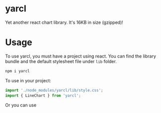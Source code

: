 
# yarcl
Yet another react chart library. It's 16KB in size (gzipped)!

# Usage

To use yarcl, you must have a project using react. You can find the library bundle and the default stylesheet file under `lib` folder.

```cmd
npm i yarcl
```

To use in your project:

```javascript
import './node_modules/yarcl/lib/style.css';
import { LineChart } from 'yarcl';
```

Or you can use <script> tags:

```html
<link rel="stylesheet" href="./node_modules/yarcl/lib/style.css">
<script src="./node_modules/yarcl/lib/yarcl.umd.min.js"></script>
<script>
    const LineChart = yarcl.LineChart;
</script>
```

# Charts
## Bar Chart
Example:
```javascript
import { BarChart } from 'yarcl';

<BarChart
    title={'Population of largest Turkey cities (in millions)'}
    subtitle={'according to 2015 estimates'}
    label={['İstanbul', 'Ankara', 'İzmir', 'Bursa', 'Adana']}
    data={[14000000, 4700000, 2800000, 1900000, 1600000]}
/>
```

![](static/bar_chart.png)

Bar chart has these attributes:

    title (optional): The main title
    
    subtitle (optional): Explanatory subtitle
    
    label: This string array contains the names of the bars.
    
    data: This number array contains the values.
    
    color (optional): You can change the bars color to one chosen color. eg. "orange"
    
    scale (optional): This number changes the X line scale. eg. "5" splits the scale to 5 points.

## Area Chart
Example:
```javascript
import { AreaChart } from 'yarcl';

<AreaChart
    title="Population of countries by years (in millions)"
    subtitle="in 1950, 1965, 1980, 1995 and 2010"
    series={[
        {label: 'Turkey', data: [21, 30, 43, 58, 71]},
        {label: 'Germany', data: [69, 75, 78, 81, 80]},
        {label: 'Canada', data: [14, 19, 24, 29, 34]},
        {label: 'Israel', data: [null, 2, 3, 5, 7]}
    ]}
/>
```

![](static/area_chart.png)

Area chart has these attributes:

    title (optional): The main title
    
    subtitle (optional): Explanatory subtitle
    
    series: This contains label, data and color.

        label: This string array contains the names of the bars.
    
        data: This number array contains the values.
    
        color (optional): You can change the bars color to one chosen color. eg. "orange"
    
    scale (optional): This number changes the X line scale. eg. "5" splits the scale to 5 points.
    
    scaleLabel (optional): You can directly give labels to x axis with string array.

## Stacked Area Chart
Example:
```javascript
import { StackedAreaChart } from 'yarcl';

<StackedAreaChart
    title="Population of countries by years (in millions)"
    subtitle="in 1950, 1965, 1980, 1995 and 2010"
    series={[
        {label: 'Turkey', data: [21, 30, 43, 58, 71]},
        {label: 'Germany', data: [69, 75, 78, 81, 80]},
        {label: 'Canada', data: [14, 19, 24, 29, 34]},
        {label: 'Israel', data: [null, 2, 3, 5, 7]}
    ]}
/>
```

![](static/stacked_area_chart.png)

Stacked area chart has these attributes:

    title (optional): The main title
    
    subtitle (optional): Explanatory subtitle
    
    series: This contains label, data and color.

        label: This string array contains the names of the bars.
    
        data: This number array contains the values.
    
        color (optional): You can change the bars color to one chosen color. eg. "orange"
    
    scale (optional): This number changes the X line scale. eg. "5" splits the scale to 5 points.
    
    scaleLabel (optional): You can directly give labels to x axis with string array.

## Line Chart
Example:
```javascript
import { LineChart } from 'yarcl';

<LineChart
    title={{text: 'Population of countries by years (in millions)'}}
    subtitle={{text: 'in 1950, 1965, 1980, 1995 and 2010'}}
    yAxis={{title: {text: 'Population'}}}
    plotOptions={{pointStart: 10}}
    width={1000}
    height={400}
    series={[
        {name: 'Turkey', data: [21, 30, 43, 58, 71]},
        {name: 'Germany', data: [69, 75, 78, 81, 80]},
        {name: 'Canada', data: [14, 19, 24, 29, 34]},
        {name: 'Israel', data: [0, 2, 3, 5, 7]}
    ]}
/>
```

![](static/line_chart.png)

Line chart has these attributes:

    title (optional): This contains text.

        text: The main title.
    
    subtitle (optional): This contains text.

        text: Explanatory subtitle.

    yAxis (optional): This contains title.

        title:  ---

            text: Y Axis title.
    
    plotOptions (optional): This contains pointStart.

        pointStart: Starting point for X Axis.

    width (optional): Width of the chart.

    height (optional): Height of the chart.
    
    series: This contains name and data.

        name: Name of the Data.
    
        data: This number array contains the values.

## Pie Chart
Example:
```javascript
import { PieChart } from 'yarcl';

<PieChart
    title={'Spread of population in top 5 districts in Kayseri '}
    data={[
        {label: 'Melikgazi', value: 562000},
        {label: 'Kocasinan', value: 394000},
        {label: 'Talas', value: 155000},
        {label: 'Develi', value: 64000},
        {label: 'Yahyalı', value: 36000},
    ]}
    options={{ showPercentage: true, isDonut: true, donutPercentage: 0.5 }}
/>
```

![](static/pie_chart.png)
![](static/donut_chart.png)

Pie chart has these attributes

    title: String value for the chart's title

    data: Array of objects for data to be displayed

        label: Label of the given serie

        value: Value of type number for the serie

    options (optional): Customization options for the chart

        pieStartingPercentage (optional): A number value that determines which angle the pies start from. Value can be between 0 and 1, 1 being 360 degrees. (default: 0.25)

        isDonut (optional): A boolean value to enable donut chart (default: false)

        donutPercentage (optional): A number value between 0 and 1 that determines the size of empty circle inside donut chart (default: 0.5)

## Heatmap Chart
Example:
```javascript
import { HeatmapChart } from 'yarcl';

<HeatmapChart
    title={{text:'Sales per employee per weekday'}}
    xAxis={{categories:['Alexander', 'Marie', 'Maximilian', 'Sophia', 'Lukas', 'Maria', 'Leon', 'Anna', 'Tim', 'Laura']}}
    yAxis={{categories:['Monday', 'Tuesday', 'Wednesday', 'Thursday', 'Friday']}}
    width={900}
    height={500}
    series= {{
        borderWidth: 0,
        data: [
            [0, 0, 10], [0, 1, 19], [0, 2, 8], [0, 3, 24], 
            [0, 4, 67], [1, 0, 92], [1, 1, 58], [1, 2, 78], 
            [1, 3, 117], [1, 4, 48], [2, 0, 35], [2, 1, 15], 
            [2, 2, 123], [2, 3, 64], [2, 4, 52], [3, 0, 72], 
            [3, 1, 132], [3, 2, 114], [3, 3, 19], [3, 4, 16], 
            [4, 0, 38], [4, 1, 5], [4, 2, 8], [4, 3, 117], 
            [4, 4, 115], [5, 0, 88], [5, 1, 32], [5, 2, 12], 
            [5, 3, 6], [5, 4, 120], [6, 0, 13], [6, 1, 44], 
            [6, 2, 88], [6, 3, 98], [6, 4, 96], [7, 0, 31], 
            [7, 1, 1], [7, 2, 82], [7, 3, 32], [7, 4, 30], 
            [8, 0, 85], [8, 1, 97], [8, 2, 123], [8, 3, 64], 
            [8, 4, 84], [9, 0, 47], [9, 1, 114], [9, 2, 31], 
            [9, 3, 48], [9, 4, 91]],
        dataLabels: {
            enabled: true,
            color: 'black'
        }
    }}
/>
```

![](static/heatmap_chart.png)

HeatMap chart has these attributes

    title: This contains text.

        text: The main title.
    
    xAxis: This contains categories.

        categories: This string array contains names for x axis of data.

    yAxis: This contains categories.

        categories: This string array contains names for y axis of data.

    width: Width of the chart.

    height: Height of the chart.
    
    series: This contains borderWidth, data and dataLabels.

        borderWidth: Width of the border between each of the heatmap data cells if wanted else leave "0".

        data: This 2D number array contains x index, y index and data value for each data.

        dataLabels: This contains enabled and color.

            enabled: Boolean value if data values be wanted to be shown on the data cells.

            color: Color of data values if enabled.


## BubbleChart Chart
Example:
```javascript
import { BubbleChart } from 'yarcl';

<BubbleChart
    title={{text: 'Sugar and fat intake per country'}}
    subtitle={{text: 'data taken from https://jsfiddle.net/gh/get/library/pure/highcharts/highcharts/tree/master/samples/highcharts/demo/bubble/'}}
    xAxis={{
        gridLineWidth: 1,
        per: 'day',
        plotLines: [{
            color: 'black',
            dashStyle: '4, 4, 8, 4',
            label:{
                text: 'Safe fat intake ',
                x: 0,
                y: 0
            },
            value: 200,
            width: 1
        }],
        title:{text: 'Daily fat intake'},
        unitName: 'gr'
    }}
    yAxis={{
        gridLineWidth: 1,
        per: 'day',
        plotLines:[{
            color: 'black',
            dashStyle: '4, 4',
            label:{
                text: 'Safe sugar intake ',
                x: 0,
                y: 0
            },
            value: 80,
            width: 1
        }],
        title:{text: 'Daily sugar intake'},
        unitName: 'gr'
    }}
    width={1000}
    height={550}
    series={[
        { x: 85.1, y: 305.1, z: 50.8, shortName: 'BE', fullName: 'Belgium       ' },
        { x: 86.5, y: 102.9, z: 14.7, shortName: 'DE', fullName: 'Germany       ' },
        { x: 80.8, y: 191.5, z: 15.8, shortName: 'FI', fullName: 'Finland       ' },
        { x: 80.4, y: 102.5, z: 12.1, shortName: 'NL', fullName: 'Netherlands   ' },
        { x: 80.3, y: 186.1, z: 11.8, shortName: 'SE', fullName: 'Sweden        ' },
        { x: 78.4, y: 170.1, z: 16.6, shortName: 'ES', fullName: 'Spain         ' },
        { x: 74.2, y: 168.5, z: 14.5, shortName: 'FR', fullName: 'France        ' },
        { x: 73.5, y: 183.1, z: 10.1, shortName: 'NO', fullName: 'Norway        ' },
        { x: 71.1, y: 193.2, z: 24.7, shortName: 'UK', fullName: 'United Kingdom' },
        { x: 69.2, y: 157.6, z: 10.4, shortName: 'IT', fullName: 'Italy         ' },
        { x: 68.6, y: 120.1, z: 16.1, shortName: 'RU', fullName: 'Russia        ' },
        { x: 65.5, y: 126.4, z: 35.3, shortName: 'US', fullName: 'United States ' },
        { x: 65.4, y: 150.8, z: 28.5, shortName: 'HU', fullName: 'Hungary       ' },
        { x: 63.4, y: 151.8, z: 15.4, shortName: 'PT', fullName: 'Portugal      ' },
        { x: 64.1, y: 182.9, z: 31.3, shortName: 'NZ', fullName: 'New Zealand   ' }
    ]}
/>
```

![](static/bubble_chart.png)

BubbleChart chart has these attributes

    title (optional): This contains text.

        text: The main title.
    
    subtitle (optional): This contains text.

        text: Explanatory subtitle.
    
    xAxis: This contains gridLineWidth, per, plotLines, title and unitName.

        gridLineWidth (optional): Width of the vertical grid lines.
        
        per: UnitName of y where why is x/y
        
        plotLines: This contains color, dashStyle, label, value and width.

            color: Color of plotline.
            
            dashStyle: DashStyle for plotline.
            
            label: This contains text, x and y.

                tex: text of plot line.

                x (optional): x offset from plotline for text.

                y (optional): y offset from plotline for text.
            
            value: value for plotline for where it should be.
            
            width: Width of the plotline of xAxis.
        
        title (optional): ---

            text: Title for xAxis.
        
        unitName: UnitName of x where why is x/y
    
    yAxis: This contains gridLineWidth, per, plotLines, title and unitName.

        gridLineWidth (optional): Width of the horizontal grid lines.
        
        per: UnitName of y where why is x/y
        
        plotLines: This contains color, dashStyle, label, value and width.

            color: Color of plotline.
            
            dashStyle: DashStyle for plotline.
            
            label: This contains text, x and y.

                tex: text of plot line.

                x (optional): x offset from plotline for text.

                y (optional): y offset from plotline for text.
            
            value: value for plotline for where it should be.
            
            width: Width of the plotline of yAxis.
        
        title (optional): ---

            text: Title for xAxis.
        
        unitName: UnitName of x where why is x/y

    width (optional): Width of the chart.

    height (optional): Height of the chart.
    
    series: This contains borderWidth, data and dataLabels.

        borderWidth: Width of the border between each of the heatmap data cells if wanted else leave "0".

        data: This 2D number array contains x index, y index and data value for each data.

        dataLabels: This contains enabled and color.

            enabled: Boolean value if data values be wanted to be shown on the data cells.

            color: Color of data values if enabled.

# Development

To build yarcl, you need to install required dependencies by executing `npm i` in command line.

Then you can build yarcl by executing `npm start` , library bundle will be in the folder `lib` .

To run tests, just execute `npm test` .